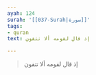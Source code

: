 ```yaml
---
ayah: 124
surah: '[[037-Surah|سورة]]'
tags:
- quran
text: إذ قال لقومه ألا تتقون

---
```

> إذ قال لقومه ألا تتقون
